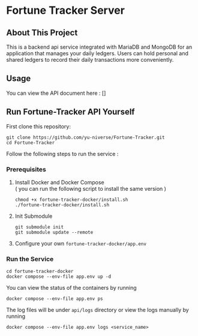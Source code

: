 # Fortune Tracker Server

## About This Project
This is a backend api service integrated with MariaDB and MongoDB for an application that manages your daily ledgers. Users can hold personal and shared ledgers to record their daily transactions more conveniently.

## Usage
You can view the API document here : []

## Run Fortune-Tracker API Yourself
First clone this repository: 
```
git clone https://github.com/yu-niverse/Fortune-Tracker.git
cd Fortune-Tracker
```
Follow the following steps to run the service :

### Prerequisites
1. Install Docker and Docker Compose
    <br/>( you can run the following script to install the same version )
   
    ```
    chmod +x fortune-tracker-docker/install.sh
    ./fortune-tracker-docker/install.sh
    ```
2. Init Submodule

   ```
   git submodule init
   git submodule update --remote
   ```
4. Configure your own `fortune-tracker-docker/app.env`
   
### Run the Service
```
cd fortune-tracker-docker
docker compose --env-file app.env up -d
```
You can view the status of the containers by running

```
docker compose --env-file app.env ps
```

The log files will be under `api/logs` directory or view the logs manually by running

```
docker compose --env-file app.env logs <service_name>
```
